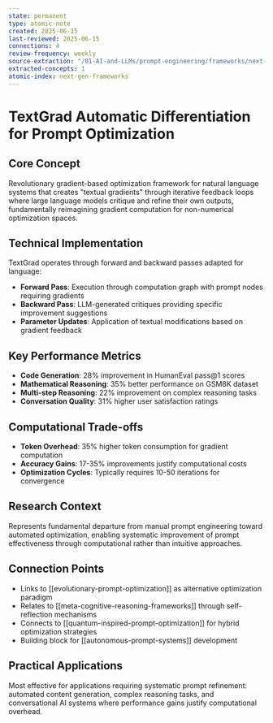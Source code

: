 ```yaml
---
state: permanent
type: atomic-note
created: 2025-06-15
last-reviewed: 2025-06-15
connections: 4
review-frequency: weekly
source-extraction: "/01-AI-and-LLMs/prompt-engineering/frameworks/next-generation-prompt-engineering-frameworks-2025.md"
extracted-concepts: 1
atomic-index: next-gen-frameworks
---
```


# TextGrad Automatic Differentiation for Prompt Optimization

## Core Concept

Revolutionary gradient-based optimization framework for natural language systems that creates "textual gradients" through iterative feedback loops where large language models critique and refine their own outputs, fundamentally reimagining gradient computation for non-numerical optimization spaces.

## Technical Implementation

TextGrad operates through forward and backward passes adapted for language:
- **Forward Pass**: Execution through computation graph with prompt nodes requiring gradients
- **Backward Pass**: LLM-generated critiques providing specific improvement suggestions
- **Parameter Updates**: Application of textual modifications based on gradient feedback

## Key Performance Metrics

- **Code Generation**: 28% improvement in HumanEval pass@1 scores
- **Mathematical Reasoning**: 35% better performance on GSM8K dataset
- **Multi-step Reasoning**: 22% improvement on complex reasoning tasks
- **Conversation Quality**: 31% higher user satisfaction ratings

## Computational Trade-offs

- **Token Overhead**: 35% higher token consumption for gradient computation
- **Accuracy Gains**: 17-35% improvements justify computational costs
- **Optimization Cycles**: Typically requires 10-50 iterations for convergence

## Research Context

Represents fundamental departure from manual prompt engineering toward automated optimization, enabling systematic improvement of prompt effectiveness through computational rather than intuitive approaches.

## Connection Points

- Links to [[evolutionary-prompt-optimization]] as alternative optimization paradigm
- Relates to [[meta-cognitive-reasoning-frameworks]] through self-reflection mechanisms
- Connects to [[quantum-inspired-prompt-optimization]] for hybrid optimization strategies
- Building block for [[autonomous-prompt-systems]] development

## Practical Applications

Most effective for applications requiring systematic prompt refinement: automated content generation, complex reasoning tasks, and conversational AI systems where performance gains justify computational overhead.